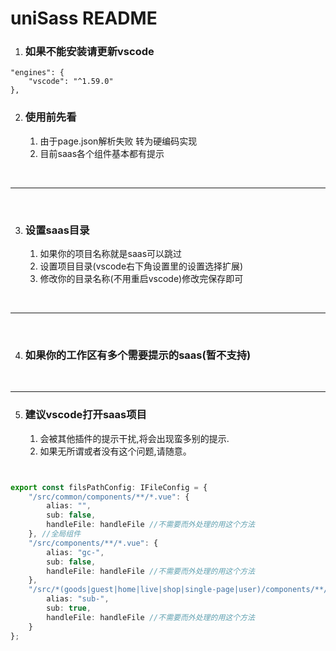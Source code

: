 # uniSass README

1. ### 如果不能安装请更新vscode

```
"engines": {
    "vscode": "^1.59.0"
},

```

2. ### 使用前先看
   1. 由于page.json解析失败 转为硬编码实现
   2. 目前saas各个组件基本都有提示

<br/>

---
<br/>

3. ### 设置saas目录
   1. 如果你的项目名称就是saas可以跳过
   2. 设置项目目录(vscode右下角设置里的设置选择扩展)
   3. 修改你的目录名称(不用重启vscode)修改完保存即可

<br/>

---
<br/>

4. ### 如果你的工作区有多个需要提示的saas(暂不支持)

<br/>

---

5. ### 建议vscode打开saas项目
   1. 会被其他插件的提示干扰,将会出现蛮多别的提示.
   2. 如果无所谓或者没有这个问题,请随意。

``` typescript


export const filsPathConfig: IFileConfig = {
    "/src/common/components/**/*.vue": {
        alias: "",
        sub: false,
        handleFile: handleFile //不需要而外处理的用这个方法
    }, //全局组件
    "/src/components/**/*.vue": {
        alias: "gc-",
        sub: false,
        handleFile: handleFile //不需要而外处理的用这个方法
    },
    "/src/*(goods|guest|home|live|shop|single-page|user)/components/**/*.vue": {
        alias: "sub-",
        sub: true,
        handleFile: handleFile //不需要而外处理的用这个方法
    }
};

```
